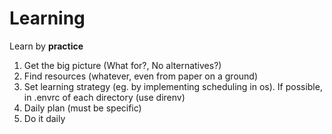 # Learning

Learn by **practice**

1. Get the big picture (What for?, No alternatives?)
2. Find resources (whatever, even from paper on a ground)
3. Set learning strategy (eg. by implementing scheduling in os).
   If possible, in .envrc of each directory (use direnv)
4. Daily plan (must be specific)
5. Do it daily

